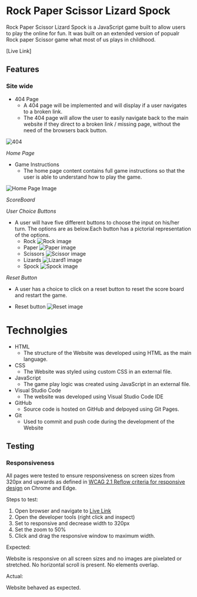 # Rock Paper Scissor Lizard Spock

Rock Paper Scissor Lizard Spock is a JavaScript game built to allow users to play the online for fun. It was built on an extended version of popualr Rock paper Scissor game what most of us plays in childhood.



[Live Link]

## Features

### Site wide

* 404 Page
    * A 404 page will be implemented and will display if a user navigates to a broken link.
    * The 404 page will allow the user to easily navigate back to the main website if they direct to a broken link / missing page, without the need  of the browsers back button.

![404](images/404.png)

*Home Page*

- Game Instructions
  - The home page content contains full game instructions so that the user is able to understand how to play the game.

![Home Page Image](images/game-logo.jpg)  


*ScoreBoard*

*User Choice Buttons*

- A user will have five different buttons to choose the input on his/her turn. The options are as below.Each button has a pictorial representation of the options.
  - Rock
  ![Rock image](images/rock1.jpg)
  - Paper 
  ![Paper image](images/paper1.jpg)
  - Scissors
  ![Scissor image](images/scissor2.jpg)
  - Lizards
  ![Lizard1 image](images/Lizard2.webp)
  - Spock
  ![Spock image](images/spock1.jpg)

*Reset Button*

- A user has a choice to click on a reset button to reset the score board and restart the game.

 - Reset button
 ![Reset image](images/reset-button.jpg)


# Technolgies

- HTML
  - The structure of the Website was developed using HTML as the main language.
- CSS
  - The Website was styled using custom CSS in an external file.
- JavaScript
  - The game play logic was created using JavaScript in an external file.
- Visual Studio Code
  - The website was developed using Visual Studio Code IDE
- GitHub
  - Source code is hosted on GitHub and delpoyed using Git Pages.
- Git
  - Used to commit and push code during the development of the Website


## Testing

### Responsiveness

All pages were tested to ensure responsiveness on screen sizes from 320px and upwards as defined in [WCAG 2.1 Reflow criteria for responsive design](https://www.w3.org/WAI/WCAG21/Understanding/reflow.html) on Chrome and Edge.

Steps to test:

1. Open browser and navigate to [Live Link]()
2. Open the developer tools (right click and inspect)
3. Set to responsive and decrease width to 320px
4. Set the zoom to 50%
5. Click and drag the responsive window to maximum width.

Expected:

Website is responsive on all screen sizes and no images are pixelated or stretched.
No horizontal scroll is present.
No elements overlap.

Actual:

Website behaved as expected.


 

